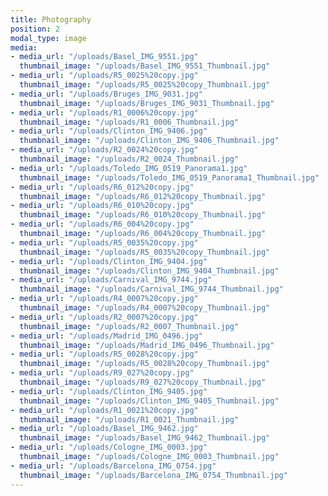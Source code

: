 ```yaml
---
title: Photography
position: 2
modal_type: image
media:
- media_url: "/uploads/Basel_IMG_9551.jpg"
  thumbnail_image: "/uploads/Basel_IMG_9551_Thumbnail.jpg"
- media_url: "/uploads/R5_0025%20copy.jpg"
  thumbnail_image: "/uploads/R5_0025%20copy_Thumbnail.jpg"
- media_url: "/uploads/Bruges_IMG_9031.jpg"
  thumbnail_image: "/uploads/Bruges_IMG_9031_Thumbnail.jpg"
- media_url: "/uploads/R1_0006%20copy.jpg"
  thumbnail_image: "/uploads/R1_0006_Thumbnail.jpg"
- media_url: "/uploads/Clinton_IMG_9406.jpg"
  thumbnail_image: "/uploads/Clinton_IMG_9406_Thumbnail.jpg"
- media_url: "/uploads/R2_0024%20copy.jpg"
  thumbnail_image: "/uploads/R2_0024_Thumbnail.jpg"
- media_url: "/uploads/Toledo_IMG_0519_Panorama1.jpg"
  thumbnail_image: "/uploads/Toledo_IMG_0519_Panorama1_Thumbnail.jpg"
- media_url: "/uploads/R6_012%20copy.jpg"
  thumbnail_image: "/uploads/R6_012%20copy_Thumbnail.jpg"
- media_url: "/uploads/R6_010%20copy.jpg"
  thumbnail_image: "/uploads/R6_010%20copy_Thumbnail.jpg"
- media_url: "/uploads/R6_004%20copy.jpg"
  thumbnail_image: "/uploads/R6_004%20copy_Thumbnail.jpg"
- media_url: "/uploads/R5_0035%20copy.jpg"
  thumbnail_image: "/uploads/R5_0035%20copy_Thumbnail.jpg"
- media_url: "/uploads/Clinton_IMG_9404.jpg"
  thumbnail_image: "/uploads/Clinton_IMG_9404_Thumbnail.jpg"
- media_url: "/uploads/Carnival_IMG_9744.jpg"
  thumbnail_image: "/uploads/Carnival_IMG_9744_Thumbnail.jpg"
- media_url: "/uploads/R4_0007%20copy.jpg"
  thumbnail_image: "/uploads/R4_0007%20copy_Thumbnail.jpg"
- media_url: "/uploads/R2_0007%20copy.jpg"
  thumbnail_image: "/uploads/R2_0007_Thumbnail.jpg"
- media_url: "/uploads/Madrid_IMG_0496.jpg"
  thumbnail_image: "/uploads/Madrid_IMG_0496_Thumbnail.jpg"
- media_url: "/uploads/R5_0028%20copy.jpg"
  thumbnail_image: "/uploads/R5_0028%20copy_Thumbnail.jpg"
- media_url: "/uploads/R9_027%20copy.jpg"
  thumbnail_image: "/uploads/R9_027%20copy_Thumbnail.jpg"
- media_url: "/uploads/Clinton_IMG_9405.jpg"
  thumbnail_image: "/uploads/Clinton_IMG_9405_Thumbnail.jpg"
- media_url: "/uploads/R1_0021%20copy.jpg"
  thumbnail_image: "/uploads/R1_0021_Thumbnail.jpg"
- media_url: "/uploads/Basel_IMG_9462.jpg"
  thumbnail_image: "/uploads/Basel_IMG_9462_Thumbnail.jpg"
- media_url: "/uploads/Cologne_IMG_0003.jpg"
  thumbnail_image: "/uploads/Cologne_IMG_0003_Thumbnail.jpg"
- media_url: "/uploads/Barcelona_IMG_0754.jpg"
  thumbnail_image: "/uploads/Barcelona_IMG_0754_Thumbnail.jpg"
---
```


